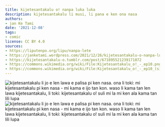 ```yaml
---
title: kijetesantakalu o! nanpa luka luka
description: kijetesantakalu li musi, li pana e ken ona nasa
authors:
- jan Ke Tami
date: '2021-12-08'
tags:
- comic
license: CC BY 4.0
sources:
- https://liputenpo.org/lipu/nanpa-lete
- https://janketami.wordpress.com/2021/12/26/kijetesantakalu-o-nanpa-luka-luka/
- https://kijetesantakalu-o.tumblr.com/post/671895521239171072
- https://commons.wikimedia.org/wiki/File:Kijetesantakalu_o!_-_ep10.png
- https://commons.wikimedia.org/wiki/File:Kijetesantakalu_o!_-_ep10_(sitelen_pona).png
---
```


![kijetesantakalu li jo e len lawa e palisa pi ken nasa. ona li toki: mi kijetesantakalu pi ken nasa - mi kama e ijo tan kon. waso li kama tan len lawa kijetesantakalu, li toki: kijetesantakalu o! suli mi la mi ken ala kama tan lili lupa](https://upload.wikimedia.org/wikipedia/commons/d/d4/Kijetesantakalu_o%21_-_ep10.png)
![kijetesantakalu li jo e len lawa e palisa pi ken nasa. ona li toki: mi kijetesantakalu pi ken nasa - mi kama e ijo tan kon. waso li kama tan len lawa kijetesantakalu, li toki: kijetesantakalu o! suli mi la mi ken ala kama tan lili lupa](https://upload.wikimedia.org/wikipedia/commons/5/57/Kijetesantakalu_o%21_-_ep10_%28sitelen_pona%29.png)